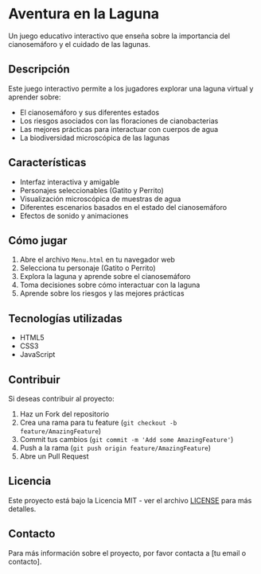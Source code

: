 # Aventura en la Laguna

Un juego educativo interactivo que enseña sobre la importancia del cianosemáforo y el cuidado de las lagunas.

## Descripción

Este juego interactivo permite a los jugadores explorar una laguna virtual y aprender sobre:
- El cianosemáforo y sus diferentes estados
- Los riesgos asociados con las floraciones de cianobacterias
- Las mejores prácticas para interactuar con cuerpos de agua
- La biodiversidad microscópica de las lagunas

## Características

- Interfaz interactiva y amigable
- Personajes seleccionables (Gatito y Perrito)
- Visualización microscópica de muestras de agua
- Diferentes escenarios basados en el estado del cianosemáforo
- Efectos de sonido y animaciones

## Cómo jugar

1. Abre el archivo `Menu.html` en tu navegador web
2. Selecciona tu personaje (Gatito o Perrito)
3. Explora la laguna y aprende sobre el cianosemáforo
4. Toma decisiones sobre cómo interactuar con la laguna
5. Aprende sobre los riesgos y las mejores prácticas

## Tecnologías utilizadas

- HTML5
- CSS3
- JavaScript

## Contribuir

Si deseas contribuir al proyecto:
1. Haz un Fork del repositorio
2. Crea una rama para tu feature (`git checkout -b feature/AmazingFeature`)
3. Commit tus cambios (`git commit -m 'Add some AmazingFeature'`)
4. Push a la rama (`git push origin feature/AmazingFeature`)
5. Abre un Pull Request

## Licencia

Este proyecto está bajo la Licencia MIT - ver el archivo [LICENSE](LICENSE) para más detalles.

## Contacto

Para más información sobre el proyecto, por favor contacta a [tu email o contacto]. 
